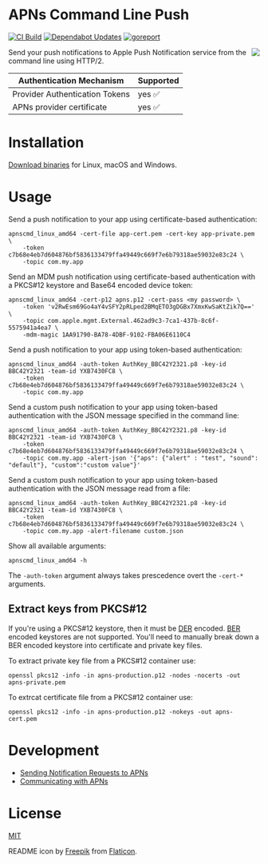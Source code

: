 APNs Command Line Push
===================================================

[![CI Build](https://github.com/petarov/apns-push-cmd/actions/workflows/build.yml/badge.svg)](https://github.com/petarov/apns-push-cmd/actions/workflows/build.yml)
[![Dependabot Updates](https://github.com/petarov/apns-push-cmd/actions/workflows/dependabot/dependabot-updates/badge.svg)](https://github.com/petarov/apns-push-cmd/actions/workflows/dependabot/dependabot-updates)
[![goreport](https://goreportcard.com/badge/github.com/petarov/apns-push-cmd)](https://goreportcard.com/report/github.com/petarov/apns-push-cmd)

<img align="right" src="apnsicon.png"> Send your push notifications to Apple Push Notification service from the command line using HTTP/2.

Authentication Mechanism         | Supported
---------------------------------|------------------------
 Provider Authentication Tokens  | yes :white_check_mark:
 APNs provider certificate       | yes :white_check_mark:

# Installation

[Download binaries](https://github.com/petarov/apns-push-cmd/releases/tag/latest) for Linux, macOS and Windows.

# Usage

Send a push notification to your app using certificate-based authentication:

    apnscmd_linux_amd64 -cert-file app-cert.pem -cert-key app-private.pem \
        -token c7b68e4eb7d604876bf5836133479ffa49449c669f7e6b79318ae59032e83c24 \
        -topic com.my.app

Send an MDM push notification using certificate-based authentication with a PKCS#12 keystore and Base64 encoded device token:

    apnscmd_linux_amd64 -cert-p12 apns.p12 -cert-pass <my password> \
        -token 'v2RwEsm69Go4aY4vSFY2pRLped2BMqETO3gDGBx7XmxKwSaKtZik7Q==' \
        -topic com.apple.mgmt.External.462ad9c3-7ca1-437b-8c6f-5575941a4ea7 \
        -mdm-magic 1AA91790-BA78-4DBF-9102-FBA06E6110C4

Send a push notification to your app using token-based authentication:

    apnscmd_linux_amd64 -auth-token AuthKey_BBC42Y2321.p8 -key-id BBC42Y2321 -team-id YXB7430FC8 \
        -token c7b68e4eb7d604876bf5836133479ffa49449c669f7e6b79318ae59032e83c24 \
        -topic com.my.app

Send a custom push notification to your app using token-based authentication with the JSON message specified in the command line:

    apnscmd_linux_amd64 -auth-token AuthKey_BBC42Y2321.p8 -key-id BBC42Y2321 -team-id YXB7430FC8 \
        -token c7b68e4eb7d604876bf5836133479ffa49449c669f7e6b79318ae59032e83c24 \
        -topic com.my.app -alert-json '{"aps": {"alert" : "test", "sound": "default"}, "custom":"custom value"}'


Send a custom push notification to your app using token-based authentication with the JSON message read from a file:

    apnscmd_linux_amd64 -auth-token AuthKey_BBC42Y2321.p8 -key-id BBC42Y2321 -team-id YXB7430FC8 \
        -token c7b68e4eb7d604876bf5836133479ffa49449c669f7e6b79318ae59032e83c24 \
        -topic com.my.app -alert-filename custom.json


Show all available arguments:

    apnscmd_linux_amd64 -h

The `-auth-token` argument always takes prescedence overt the `-cert-*` arguments.

## Extract keys from PKCS#12

If you're using a PKCS#12 keystore, then it must be [DER](https://en.wikipedia.org/wiki/X.690#DER_encoding) encoded. [BER](https://en.wikipedia.org/wiki/X.690#BER_encoding) encoded keystores are not supported. You'll need to manually break down a BER encoded keystore into certificate and private key files.

To extract private key file from a PKCS#12 container use:

    openssl pkcs12 -info -in apns-production.p12 -nodes -nocerts -out apns-private.pem

To extrcat certificate file from a PKCS#12 container use:

    openssl pkcs12 -info -in apns-production.p12 -nokeys -out apns-cert.pem

# Development

  - [Sending Notification Requests to APNs](https://developer.apple.com/documentation/usernotifications/setting_up_a_remote_notification_server/sending_notification_requests_to_apns/)
  - [Communicating with APNs](https://developer.apple.com/library/archive/documentation/NetworkingInternet/Conceptual/RemoteNotificationsPG/CommunicatingwithAPNs.html)

# License

[MIT](LICENSE)

README icon by [Freepik](http://www.freepik.com/) from [Flaticon](https://www.flaticon.com/).

